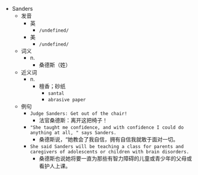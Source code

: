 - Sanders
  - 发音
    - 英
      - `/undefined/`
    - 美
      - `/undefined/`
  - 词义
    - n.
      - 桑德斯（姓）
  - 近义词
    - n.
      - 檀香；砂纸
        - `santal`
        - `abrasive paper`
  - 例句
    - `Judge Sanders: Get out of the chair!`
      - 法官桑德斯：离开这把椅子！
    - `"She taught me confidence, and with confidence I could do anything at all, " says Sanders.`
      - 桑德斯说，“她教会了我自信，拥有自信我就敢于面对一切。
    - `She said Sanders will be teaching a class for parents and caregivers of adolescents or children with brain disorders.`
      - 桑德斯也说她将要一直为那些有智力障碍的儿童或青少年的父母或看护人上课。

